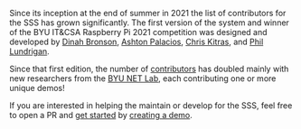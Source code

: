 Since its inception at the end of summer in 2021 the list of contributors for the SSS has grown significantly. The first version of the system and winner of the BYU IT&CSA Raspberry Pi 2021 competition was designed and developed by [Dinah Bronson](https://www.linkedin.com/in/dinah-squire-3a84831b5/), [Ashton Palacios](https://www.linkedin.com/in/ashton-palacios/), [Chris Kitras](https://www.linkedin.com/in/christopher-kitras/), and [Phil Lundrigan](https://www.linkedin.com/in/philipbl/). 

Since that first edition, the number of [contributors](https://github.com/NET-BYU/sss/graphs/contributors) has doubled mainly with new researchers from the [BYU NET Lab](https://netlab.byu.edu/people/), each contributing one or more unique demos!

If you are interested in helping the maintain or develop for the SSS, feel free to open a PR and [get started](../Overview/Get%20started.md) by [creating a demo](../Tutorials/Creating%20a%20demo.md).